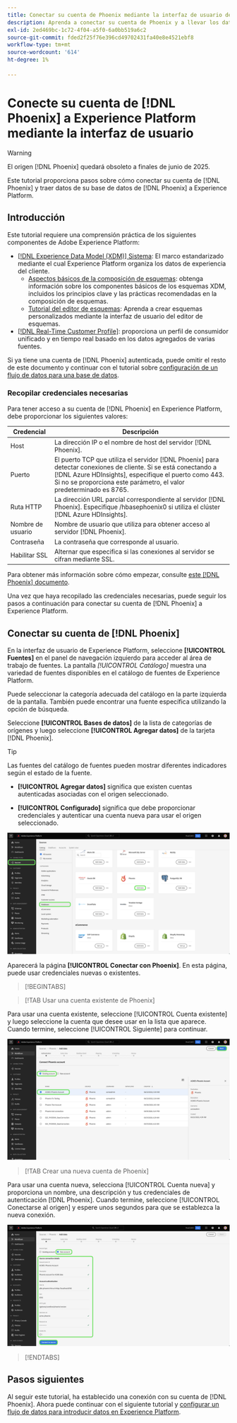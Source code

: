 ```yaml
---
title: Conectar su cuenta de Phoenix mediante la interfaz de usuario de Experience Platform
description: Aprenda a conectar su cuenta de Phoenix y a llevar los datos de la base de datos de Phoenix a Experience Platform mediante la interfaz de usuario.
exl-id: 2ed469bc-1c72-4f04-a5f0-6a0bb519a6c2
source-git-commit: fded2f25f76e396cd49702431fa40e8e4521ebf8
workflow-type: tm+mt
source-wordcount: '614'
ht-degree: 1%

---
```


# Conecte su cuenta de [!DNL Phoenix] a Experience Platform mediante la interfaz de usuario

>[!WARNING]
>
>El origen [!DNL Phoenix] quedará obsoleto a finales de junio de 2025.

Este tutorial proporciona pasos sobre cómo conectar su cuenta de [!DNL Phoenix] y traer datos de su base de datos de [!DNL Phoenix] a Experience Platform.

## Introducción

Este tutorial requiere una comprensión práctica de los siguientes componentes de Adobe Experience Platform:

* [[!DNL Experience Data Model (XDM)] Sistema](../../../../../xdm/home.md): El marco estandarizado mediante el cual Experience Platform organiza los datos de experiencia del cliente.
   * [Aspectos básicos de la composición de esquemas](../../../../../xdm/schema/composition.md): obtenga información sobre los componentes básicos de los esquemas XDM, incluidos los principios clave y las prácticas recomendadas en la composición de esquemas.
   * [Tutorial del editor de esquemas](../../../../../xdm/tutorials/create-schema-ui.md): Aprenda a crear esquemas personalizados mediante la interfaz de usuario del editor de esquemas.
* [[!DNL Real-Time Customer Profile]](../../../../../profile/home.md): proporciona un perfil de consumidor unificado y en tiempo real basado en los datos agregados de varias fuentes.

Si ya tiene una cuenta de [!DNL Phoenix] autenticada, puede omitir el resto de este documento y continuar con el tutorial sobre [configuración de un flujo de datos para una base de datos](../../dataflow/databases.md).

### Recopilar credenciales necesarias

Para tener acceso a su cuenta de [!DNL Phoenix] en Experience Platform, debe proporcionar los siguientes valores:

| Credencial | Descripción |
| --- | --- |
| Host | La dirección IP o el nombre de host del servidor [!DNL Phoenix]. |
| Puerto | El puerto TCP que utiliza el servidor [!DNL Phoenix] para detectar conexiones de cliente. Si se está conectando a [!DNL Azure HDInsights], especifique el puerto como 443. Si no se proporciona este parámetro, el valor predeterminado es 8765. |
| Ruta HTTP | La dirección URL parcial correspondiente al servidor [!DNL Phoenix]. Especifique /hbasephoenix0 si utiliza el clúster [!DNL Azure HDInsights]. |
| Nombre de usuario | Nombre de usuario que utiliza para obtener acceso al servidor [!DNL Phoenix]. |
| Contraseña | La contraseña que corresponde al usuario. |
| Habilitar SSL | Alternar que especifica si las conexiones al servidor se cifran mediante SSL. |

Para obtener más información sobre cómo empezar, consulte [este [!DNL Phoenix] documento](https://python-phoenixdb.readthedocs.io/en/latest/api.html).

Una vez que haya recopilado las credenciales necesarias, puede seguir los pasos a continuación para conectar su cuenta de [!DNL Phoenix] a Experience Platform.

## Conectar su cuenta de [!DNL Phoenix]

En la interfaz de usuario de Experience Platform, seleccione **[!UICONTROL Fuentes]** en el panel de navegación izquierdo para acceder al área de trabajo de fuentes. La pantalla *[!UICONTROL Catálogo]* muestra una variedad de fuentes disponibles en el catálogo de fuentes de Experience Platform.

Puede seleccionar la categoría adecuada del catálogo en la parte izquierda de la pantalla. También puede encontrar una fuente específica utilizando la opción de búsqueda.

Seleccione **[!UICONTROL Bases de datos]** de la lista de categorías de orígenes y luego seleccione **[!UICONTROL Agregar datos]** de la tarjeta [!DNL Phoenix].

>[!TIP]
>
>Las fuentes del catálogo de fuentes pueden mostrar diferentes indicadores según el estado de la fuente.
> 
>* **[!UICONTROL Agregar datos]** significa que existen cuentas autenticadas asociadas con el origen seleccionado.
>
>* **[!UICONTROL Configurado]** significa que debe proporcionar credenciales y autenticar una cuenta nueva para usar el origen seleccionado.

![El catálogo de orígenes en la interfaz de usuario de Experience Platform con la tarjeta de origen de Phoenix seleccionada.](../../../../images/tutorials/create/phoenix/catalog.png)

Aparecerá la página **[!UICONTROL Conectar con Phoenix]**. En esta página, puede usar credenciales nuevas o existentes.

>[!BEGINTABS]

>[!TAB Usar una cuenta existente de Phoenix]

Para usar una cuenta existente, seleccione [!UICONTROL Cuenta existente] y luego seleccione la cuenta que desee usar en la lista que aparece. Cuando termine, seleccione [!UICONTROL Siguiente] para continuar.

![Una lista de cuentas de base de datos Phoenix autenticadas que ya existen en su organización.](../../../../images/tutorials/create/phoenix/existing.png)

>[!TAB Crear una nueva cuenta de Phoenix]

Para usar una cuenta nueva, selecciona [!UICONTROL Cuenta nueva] y proporciona un nombre, una descripción y tus credenciales de autenticación [!DNL Phoenix]. Cuando termine, seleccione [!UICONTROL Conectarse al origen] y espere unos segundos para que se establezca la nueva conexión.

![Interfaz de la nueva cuenta donde puede proporcionar credenciales de autenticación y crear una cuenta de Phoenix.](../../../../images/tutorials/create/phoenix/new.png)

>[!ENDTABS]

## Pasos siguientes

Al seguir este tutorial, ha establecido una conexión con su cuenta de [!DNL Phoenix]. Ahora puede continuar con el siguiente tutorial y [configurar un flujo de datos para introducir datos en Experience Platform](../../dataflow/databases.md).
